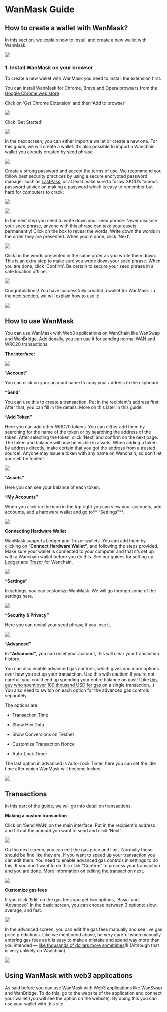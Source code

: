 # WanMask Guide



## How to create a wallet with WanMask?

In this section, we explain how to install and create a new wallet with WanMask.

![](https://cdn-images-1.medium.com/max/3634/1*UKwJrRE2wuxylzGlSrsxnQ.png)

### 1. Install WanMask on your browser

To create a new wallet with WanMask you need to install the extension first.

You can install WanMask for Chrome, Brave and Opera browsers from the [Google Chrome web store](https://chrome.google.com/webstore/detail/wanmask/omnkcjdohbnjfjmlaiboojplahajnenj?hl=en)

Click on ‘Get Chrome Extension’ and then ‘Add to browser’

![](https://cdn-images-1.medium.com/max/3100/1*N0BxEMjtyrGx0-hwCdh_6Q.png)

Click ‘Get Started’

![](https://cdn-images-1.medium.com/max/2000/1*g8HQfjgbSeD177En35LVhQ.png)

In the next screen, you can either import a wallet or create a new one. For this guide, we will create a wallet. It’s also possible to import a Wanchain wallet you already created by seed phrase.

![](https://cdn-images-1.medium.com/max/2124/1*RjyM6BTGy2rM9UwE39iiHQ.png)

Create a strong password and accept the terms of use. We recommend you follow best security practices by using a secure encrypted password manager such as [LastPass](https://www.lastpass.com), or at least make sure to follow XKCD’s famous password advice on making a password which is easy to remember but hard for computers to crack:

![](https://cdn-images-1.medium.com/max/2000/0*6TzL3xjyZElySzZZ.png)

![](https://cdn-images-1.medium.com/max/2000/1*GAwJdtKt9Bs-mil2llMiHQ.png)

In the next step you need to write down your seed phrase. Never disclose your seed phrase, anyone with this phrase can take your assets permanently! Click on the box to reveal the words. Write down the words in the order they are presented. When you’re done, click ‘Next’.

![](https://cdn-images-1.medium.com/max/2000/1*hPEojgSIs1FM8SFWIONyPw.png)

Click on the words presented in the same order as you wrote them down. This is an extra step to make sure you wrote down your seed phrase. When you are done, click ‘Confirm’. Be certain to secure your seed phrase in a safe location offline.

![](https://cdn-images-1.medium.com/max/2000/1*NiIXPtke4dkSDCG7L2jvdA.png)

Congratulations! You have successfully created a wallet for WanMask. In the next section, we will explain how to use it:

![](https://cdn-images-1.medium.com/max/2000/1*C4no5g_LPiFRNY_eCQRGzQ.png)

## How to use WanMask

You can use WanMask with Web3 applications on WanChain like WanSwap and WanBridge. Additionally, you can use it for sending normal WAN and WRC20 transactions.

**The interface:**

![](https://cdn-images-1.medium.com/max/2468/1*J97yYHyHW6QqvuJ4AV-OOA.png)

**“Account”**

You can click on your account name to copy your address to the clipboard.

**“Send”**

You can use this to create a transaction. Put in the recipient's address first. After that, you can fill in the details. More on this later in this guide.

**“Add Token”**

Here you can add other WRC20 tokens. You can either add them by searching for the name of the token or by searching the address of the token. After selecting the token, click ‘Next’ and confirm on the next page. The token and balance will now be visible in assets. When adding a token by address directly, make certain that you got the address from a trusted source!! Anyone may issue a token with any name on Wanchain, so don’t let yourself be fooled!

![](https://cdn-images-1.medium.com/max/2000/1*LWQPlOjNT-0ir7Ez9vrw8A.png)

**“Assets”**

Here you can see your balance of each token.

**“My Accounts”**

When you click on the icon in the top right you can view your accounts, add accounts, add a hardware wallet and go to** “Settings”**.

![](https://cdn-images-1.medium.com/max/2000/1*RuoB6iyVT17l2NNWeSXs_Q.png)

**Connecting Hardware Wallet**

WanMask supports Ledger and Trezor wallets. You can add them by clicking on “**Connect Hardware Wallet”**, and following the steps provided. Make sure your wallet is connected to your computer and that it’s set up with a Wanchain wallet before you do this. See our guides for setting up [Ledger ](https://www.explorewanchain.org/#/wallet_and_tools/ledger)and [Trezor ](https://www.explorewanchain.org/#/wallet_and_tools/trezor)for Wanchain.

![](https://cdn-images-1.medium.com/max/2000/1*aWh6wW7hTAh4_bHn80ks3A.png)

**“Settings”**

In settings, you can customize WanMask. We will go through some of the settings here.

![](https://cdn-images-1.medium.com/max/2406/1*B5vklvdUWk4rz-O_zZ9OXw.png)

**“Security & Privacy”**

Here you can reveal your seed phrase if you lose it.

![](https://cdn-images-1.medium.com/max/2418/1*3IhGuEFPlH4rFUo_ZYiYqA.png)

**“Advanced”**

In **“Advanced”**, you can reset your account, this will clear your transaction history.

You can also enable advanced gas controls, which gives you more options over how you set up your transaction. Use this with caution! If you’re not careful, youi could end up spending your entire balance on gas!! (Like [this guy who spent over 100 thousand USD for gas ](https://medium.com/moatcoin/eth-gas-26d221c5c4c2)on a single transaction…) You also need to switch on each option for the advanced gas controls separately.

The options are:

* Transaction Time

* Show Hex Data

* Show Conversions on Testnet

* Customize Transaction Nonce

* Auto-Lock Timer

The last option in advanced is Auto-Lock Timer, here you can set the idle time after which WanMask will become locked.

![](https://cdn-images-1.medium.com/max/2378/1*3c6hRNv043d1xDxJlO-atg.png)

## Transactions

In this part of the guide, we will go into detail on transactions.

**Making a custom transaction**

Click on ‘Send WAN’ on the main interface. Put in the recipient's address and fill out the amount you want to send and click ‘Next’.

![](https://cdn-images-1.medium.com/max/2000/1*Y0sjCg4KtMPVgaeZcwEGxA.png)

On the next screen, you can edit the gas price and limit. Normally these should be fine like they are. If you want to speed up your transaction you can edit them. You need to enable advanced gas controls in settings to do this. If you don’t want to do this click “Confirm” to process your transaction and you are done. More information on editing the transaction next.

![](https://cdn-images-1.medium.com/max/2000/1*dnqQz_Pe3BwNxY9XzqEcfQ.png)

**Customize gas fees**

If you click ‘Edit’ on the gas fees you get two options, ‘Basic’ and ‘Advanced’. In the basic screen, you can choose between 3 options: slow, average, and fast.

![](https://cdn-images-1.medium.com/max/2000/1*oALE24PSjvHl0eQ1tcBH6w.png)

In the advanced screen, you can edit the gas fees manually and see live gas price predictions. Like we mentioned above, be very careful when manually entering gas fees as it is easy to make a mistake and spend way more than you intended — [like thousands of dollars more sometimes](https://medium.com/moatcoin/eth-gas-26d221c5c4c2)!!! (Although that is very unlikely on Wanchain)

![](https://cdn-images-1.medium.com/max/2000/1*vklxMgRZBQDLnqM7Ts7XDg.png)

## Using WanMask with web3 applications

As said before you can use WanMask with Web3 applications like WanSwap and WanBridge. To do this, go to the website of the application and connect your wallet (you will see the option on the website). By doing this you can use your wallet with this site.

